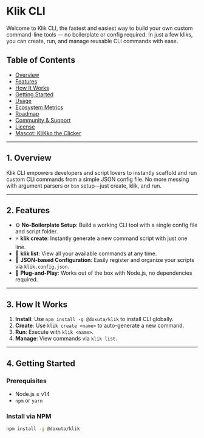 # Klik CLI

Welcome to Klik CLI, the fastest and easiest way to build your own custom command-line tools — no boilerplate or config required. In just a few kliks, you can create, run, and manage reusable CLI commands with ease.

## Table of Contents

- [Overview](#1-overview)
- [Features](#2-features)
- [How It Works](#3-how-it-works)
- [Getting Started](#4-getting-started)
- [Usage](#5-usage)
- [Ecosystem Metrics](#6-ecosystem-metrics)
- [Roadmap](#7-roadmap)
- [Community & Support](#8-community--support)
- [License](#9-license)
- [Mascot: KliKko the Clicker](#10-mascot-klikko-the-clicker)

---

## 1. Overview

Klik CLI empowers developers and script lovers to instantly scaffold and run custom CLI commands from a simple JSON config file. No more messing with argument parsers or `bin` setup—just create, klik, and run.

---

## 2. Features

- ⚙️ **No-Boilerplate Setup**: Build a working CLI tool with a single config file and script folder.
- ⚡ **klik create**: Instantly generate a new command script with just one line.
- 📜 **klik list**: View all your available commands at any time.
- 🔧 **JSON-based Configuration**: Easily register and organize your scripts via `klik.config.json`.
- 🚀 **Plug-and-Play**: Works out of the box with Node.js, no dependencies required.

---

## 3. How It Works

1. **Install**: Use `npm install -g @doxuta/klik` to install CLI globally.
2. **Create**: Use `klik create <name>` to auto-generate a new command.
3. **Run**: Execute with `klik <name>`.
4. **Manage**: View commands via `klik list`.

---

## 4. Getting Started

### Prerequisites

- Node.js ≥ v14  
- `npm` or `yarn`

### Install via NPM

```bash
npm install -g @doxuta/klik
